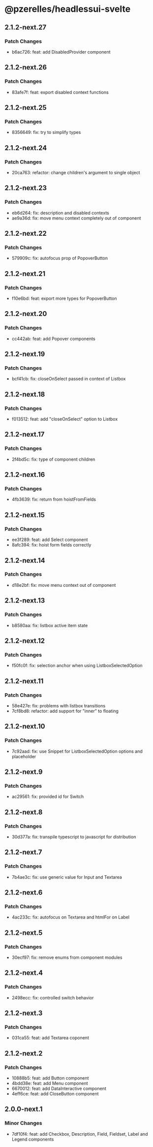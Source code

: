 # @pzerelles/headlessui-svelte

## 2.1.2-next.27

### Patch Changes

- b6ac726: feat: add DisabledProvider component

## 2.1.2-next.26

### Patch Changes

- 83afe7f: feat: export disabled context functions

## 2.1.2-next.25

### Patch Changes

- 8356649: fix: try to simplify types

## 2.1.2-next.24

### Patch Changes

- 20ca763: refactor: change children's argument to single object

## 2.1.2-next.23

### Patch Changes

- eb6d264: fix: description and disabled contexts
- ae9a36d: fix: move menu context completely out of component

## 2.1.2-next.22

### Patch Changes

- 579909c: fix: autofocus prop of PopoverButton

## 2.1.2-next.21

### Patch Changes

- f10e6bd: feat: export more types for PopoverButton

## 2.1.2-next.20

### Patch Changes

- cc442ab: feat: add Popover components

## 2.1.2-next.19

### Patch Changes

- bcf41cb: fix: closeOnSelect passed in context of Listbox

## 2.1.2-next.18

### Patch Changes

- f013512: feat: add "closeOnSelect" option to Listbox

## 2.1.2-next.17

### Patch Changes

- 2f4bd5c: fix: type of component children

## 2.1.2-next.16

### Patch Changes

- 4fb3639: fix: return from hoistFromFields

## 2.1.2-next.15

### Patch Changes

- ee3f289: feat: add Select component
- 8afc394: fix: hoist form fields correctly

## 2.1.2-next.14

### Patch Changes

- d18e2bf: fix: move menu context out of component

## 2.1.2-next.13

### Patch Changes

- b8580aa: fix: listbox active item state

## 2.1.2-next.12

### Patch Changes

- f50fc0f: fix: selection anchor when using ListboxSelectedOption

## 2.1.2-next.11

### Patch Changes

- 58e427e: fix: problems with listbox transitions
- 7cf8bd8: refactor: add support for "inner" to floating

## 2.1.2-next.10

### Patch Changes

- 7c92aad: fix: use Snippet for ListboxSelectedOption options and placeholder

## 2.1.2-next.9

### Patch Changes

- ac29561: fix: provided id for Switch

## 2.1.2-next.8

### Patch Changes

- 30d377a: fix: transpile typescript to javascript for distribution

## 2.1.2-next.7

### Patch Changes

- 7b4ae3c: fix: use generic value for Input and Textarea

## 2.1.2-next.6

### Patch Changes

- 4ac233c: fix: autofocus on Textarea and htmlFor on Label

## 2.1.2-next.5

### Patch Changes

- 30ecf97: fix: remove enums from component modules

## 2.1.2-next.4

### Patch Changes

- 2498ecc: fix: controlled switch behavior

## 2.1.2-next.3

### Patch Changes

- 031ca55: feat: add Textarea coponent

## 2.1.2-next.2

### Patch Changes

- 10888b5: feat: add Button component
- 4bdd38e: feat: add Menu component
- 6670012: feat: add DataInteractive component
- 4eff6ce: feat: add CloseButton component

## 2.0.0-next.1

### Minor Changes

- 7df10f4: feat: add Checkbox, Description, Field, Fieldset, Label and Legend components
